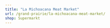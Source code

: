 ```yaml
---
title: "La Michoacana Meat Market"
url: /grand-prairie/la-michoacana-meat-market/
shop: Supermarkt
---
```

